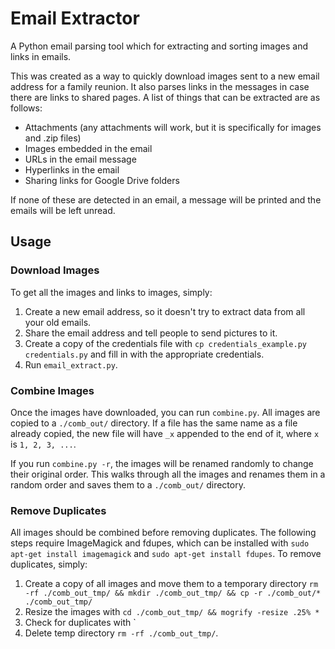 # Email Extractor

A Python email parsing tool which for extracting and sorting images and links in emails.

This was created as a way to quickly download images sent to a new email address for a family reunion.
It also parses links in the messages in case there are links to shared pages.
A list of things that can be extracted are as follows:

- Attachments (any attachments will work, but it is specifically for images and .zip files)
- Images embedded in the email
- URLs in the email message
- Hyperlinks in the email
- Sharing links for Google Drive folders

If none of these are detected in an email, a message will be printed and the emails will be left unread.

## Usage

### Download Images

To get all the images and links to images, simply:

1. Create a new email address, so it doesn't try to extract data from all your old emails.
1. Share the email address and tell people to send pictures to it.
1. Create a copy of the credentials file with `cp credentials_example.py credentials.py` and fill in with the appropriate credentials.
1. Run `email_extract.py`.

### Combine Images

Once the images have downloaded, you can run `combine.py`.
All images are copied to a `./comb_out/` directory.
If a file has the same name as a file already copied, the new file will have `_x` appended to the end of it, where `x` is `1, 2, 3, ...`.

If you run `combine.py -r`, the images will be renamed randomly to change their original order.
This walks through all the images and renames them in a random order and saves them to a `./comb_out/` directory.

### Remove Duplicates

All images should be combined before removing duplicates.
The following steps require ImageMagick and fdupes, which can be installed with `sudo apt-get install imagemagick` and `sudo apt-get install fdupes`.
To remove duplicates, simply:

1. Create a copy of all images and move them to a temporary directory `rm -rf ./comb_out_tmp/ && mkdir ./comb_out_tmp/ && cp -r ./comb_out/* ./comb_out_tmp/`
1. Resize the images with `cd ./comb_out_tmp/ && mogrify -resize .25% *`
1. Check for duplicates with `
1. Delete temp directory `rm -rf ./comb_out_tmp/`.